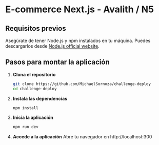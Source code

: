 # E-commerce Next.js - Avalith / N5 

## Requisitos previos
Asegúrate de tener Node.js y npm instalados en tu máquina. Puedes descargarlos desde [Node.js official website](https://nodejs.org/).

## Pasos para montar la aplicación

1. **Clona el repositorio**
   ```bash
   git clone https://github.com/MichaelSornoza/challenge-deploy
   cd challenge-deploy

2. **Instala las dependencias**
    ```bash
    npm install

3. **Inicia la aplicación**
    ```bash
    npm run dev

4. **Accede a la aplicación**
Abre tu navegador en http://localhost:300
